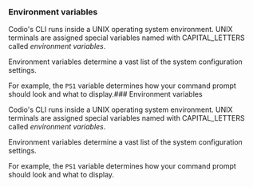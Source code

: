 ### Environment variables

Codio's CLI runs inside a UNIX operating system environment. UNIX terminals are assigned special variables named with CAPITAL_LETTERS called _environment variables_.

Environment variables determine a vast list of the system configuration settings.

For example, the `PS1` variable determines how your command prompt should look and what to display.### Environment variables

Codio's CLI runs inside a UNIX operating system environment. UNIX terminals are assigned special variables named with CAPITAL_LETTERS called _environment variables_.

Environment variables determine a vast list of the system configuration settings.

For example, the `PS1` variable determines how your command prompt should look and what to display.